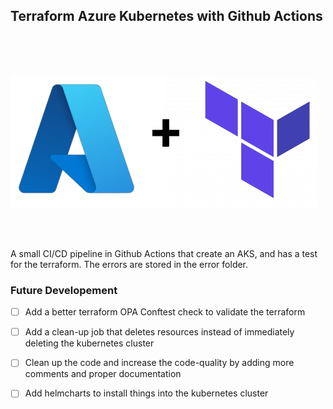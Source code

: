 ## Terraform Azure Kubernetes with Github Actions

<br/><br/><br/>

![Logo](readmeimage.png)

<br/><br/>

A small CI/CD pipeline in Github Actions that create an AKS, and has a test for the terraform. The errors are stored in the error folder.

### Future Developement

- [ ] Add a better terraform OPA Conftest check to validate the terraform <br/>
- [ ] Add a clean-up job that deletes resources instead of immediately deleting the kubernetes cluster <br/>
- [ ] Clean up the code and increase the code-quality by adding more comments and proper documentation <br/>
- [ ] Add helmcharts to install things into the kubernetes cluster <br/>
  

